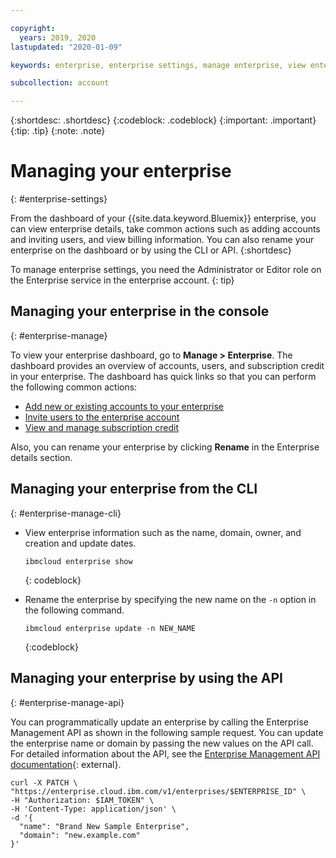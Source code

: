 ```yaml
---

copyright:
  years: 2019, 2020
lastupdated: "2020-01-09"

keywords: enterprise, enterprise settings, manage enterprise, view enterprise, rename enterprise

subcollection: account

---
```


{:shortdesc: .shortdesc}
{:codeblock: .codeblock}
{:important: .important}
{:tip: .tip}
{:note: .note}

# Managing your enterprise
{: #enterprise-settings}

From the dashboard of your {{site.data.keyword.Bluemix}} enterprise, you can view enterprise details, take common actions such as adding accounts and inviting users, and view billing information. You can also rename your enterprise on the dashboard or by using the CLI or API.
{:shortdesc}

To manage enterprise settings, you need the Administrator or Editor role on the Enterprise service in the enterprise account.
{: tip}

## Managing your enterprise in the console
{: #enterprise-manage}

To view your enterprise dashboard, go to **Manage > Enterprise**. The dashboard provides an overview of accounts, users, and subscription credit in your enterprise. The dashboard has quick links so that you can perform the following common actions:
   * [Add new or existing accounts to your enterprise](/docs/account?topic=account-enterprise-add)
   * [Invite users to the enterprise account](/docs/iam?topic=iam-iamuserinv)
   * [View and manage subscription credit](/docs/billing-usage?topic=billing-usage-subscriptions)

Also, you can rename your enterprise by clicking **Rename** in the Enterprise details section.

## Managing your enterprise from the CLI
{: #enterprise-manage-cli}

* View enterprise information such as the name, domain, owner, and creation and update dates.

  ```
  ibmcloud enterprise show
  ```
  {: codeblock}
* Rename the enterprise by specifying the new name on the `-n` option in the following command.

   ```
   ibmcloud enterprise update -n NEW_NAME
   ```
   {:codeblock}

## Managing your enterprise by using the API
{: #enterprise-manage-api}

You can programmatically update an enterprise by calling the Enterprise Management API as shown in the following sample request. You can update the enterprise name or domain by passing the new values on the API call. For detailed information about the API, see the [Enterprise Management API documentation](https://{DomainName}/apidocs/enterprise-apis/enterprise#update-an-enterprise){: external}.

```
curl -X PATCH \
"https://enterprise.cloud.ibm.com/v1/enterprises/$ENTERPRISE_ID" \
-H "Authorization: $IAM_TOKEN" \
-H 'Content-Type: application/json' \
-d '{
  "name": "Brand New Sample Enterprise",
  "domain": "new.example.com"
}'
```
